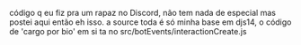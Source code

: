 código q eu fiz pra um rapaz no Discord, não tem nada de especial mas postei aqui então eh isso.
a source toda é só minha base em djs14, o código de 'cargo por bio' em si ta no src/botEvents/interactionCreate.js
